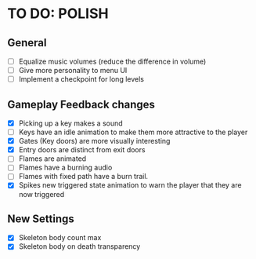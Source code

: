 # TO DO: POLISH
## General
- [ ] Equalize music volumes (reduce the difference in volume)
- [ ] Give more personality to menu UI
- [ ] Implement a checkpoint for long levels

## Gameplay Feedback changes
- [x] Picking up a key makes a sound
- [ ] Keys have an idle animation to make them more attractive to the player
- [x] Gates (Key doors) are more visually interesting
- [x] Entry doors are distinct from exit doors
- [ ] Flames are animated
- [ ] Flames have a burning audio
- [ ] Flames with fixed path have a burn trail.
- [x] Spikes new triggered state animation to warn the player that they are now triggered

## New Settings
- [x] Skeleton body count max
- [x] Skeleton body on death transparency
